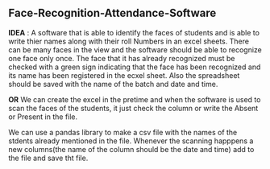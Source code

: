 ## Face-Recognition-Attendance-Software
**IDEA** : A software that is able to identify the faces of students and is able to write thier names along with their roll Numbers in an excel sheets. There can be many faces in the view and the software should be able to recognize one face only once. The face that it has already recognized must be checked with a green sign indicating that the face has been recognized and its name has been registered in the ecxel sheet. Also the spreadsheet should be saved with the name of the batch and date and time.<br>

**OR** We can create the excel in the pretime and when the software is used to scan the faces of the students, it just check the column or write the Absent or Present in the file.<br>


We can use a pandas library to make a csv file with the names of the stdents already mentioned in the file. Whenever the scanning happpens a new columns(the name of the column should be the date and time) add to the file and save tht file.
